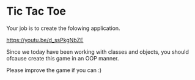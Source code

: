# Tic Tac Toe

Your job is to create the folowing application.

https://youtu.be/d_ssPkgNbZE

Since we today have been working with classes and objects, you should ofcause create this game in an OOP manner.  

Please improve the game if you can :)  
